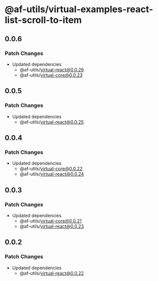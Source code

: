 # @af-utils/virtual-examples-react-list-scroll-to-item

## 0.0.6

### Patch Changes

-   Updated dependencies
    -   @af-utils/virtual-react@0.0.26
    -   @af-utils/virtual-core@0.0.23

## 0.0.5

### Patch Changes

-   Updated dependencies
    -   @af-utils/virtual-react@0.0.25

## 0.0.4

### Patch Changes

-   Updated dependencies
    -   @af-utils/virtual-core@0.0.22
    -   @af-utils/virtual-react@0.0.24

## 0.0.3

### Patch Changes

-   Updated dependencies
    -   @af-utils/virtual-core@0.0.21
    -   @af-utils/virtual-react@0.0.23

## 0.0.2

### Patch Changes

-   Updated dependencies
    -   @af-utils/virtual-react@0.0.22
